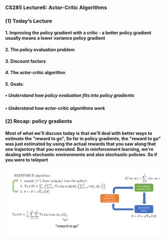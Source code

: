 ### CS285 Lecture6: Actor-Critic Algorithms
### (1) Today’s Lecture
#### 1. Improving the policy gradient with a critic - a better policy gradient usually means a lower variance policy gradient
#### 2. The policy evaluation problem
#### 3. Discount factors
#### 4. The actor-critic algorithm
#### 5. Goals:
##### • Understand how policy evaluation fits into policy gradients  
##### • Understand how actor-critic algorithms work
### (2) Recap: policy gradients
#### Most of what we'll discuss today is that we'll deal with better ways to estimate the "reward to go", So far in policy gradients, the "reward to go" was just estimated by using the actual rewards that you saw along that one trajectory that you executed. But in reinforcement learning, we're dealing with stochastic environments and also stochastic policies. So if you were to teleport 
<p align="center">
<img src="/images/88.png"><br/>
</p>

